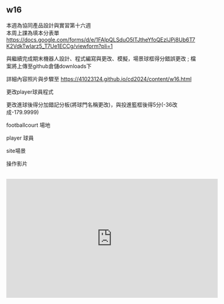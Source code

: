 <h2>w16</h2>
<p>本週為協同產品設計與實習第十六週<br>本周上課為填本分表單 <a href="https://docs.google.com/forms/d/e/1FAIpQLSduO5lTJtheYfoQEzIJPj8Ub6T7K2VdkTwIarz5_T7Ue1ECCg/viewform?pli=1">https://docs.google.com/forms/d/e/1FAIpQLSduO5lTJtheYfoQEzIJPj8Ub6T7K2VdkTwIarz5_T7Ue1ECCg/viewform?pli=1</a>&nbsp;</p>
<p>與繼續完成期末機器人設計、程式編寫與更改、模擬，場景球框得分錯誤更改 ; 檔案將上傳至github倉儲downloads下</p>
<p>詳細內容照片與步驟至 <a href="https://41023124.github.io/cd2024/content/w16.html">https://41023124.github.io/cd2024/content/w16.html</a>&nbsp;</p></p>
<p>更改player球員程式</p>
<p>更改進球後得分加錯記分板(將球門名稱更改)，與投進籃框後得5分(-36改成-179.9999)</p>
<p>footballcourt 場地</p>
<p>player 球員</p>
<p>site場景</p>
<p>操作影片<br><br></p>
<p><iframe width="560" height="315" allow="accelerometer; autoplay; clipboard-write; encrypted-media; gyroscope; picture-in-picture; web-share" allowfullscreen="allowfullscreen" frameborder="0" referrerpolicy="strict-origin-when-cross-origin" src="https://www.youtube.com/embed/qX-zUc79-L8?si=cZZueZx-9MpKwHLj" title="YouTube video player"></iframe></p>